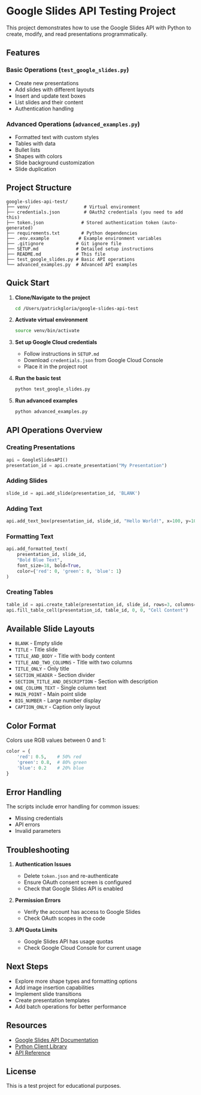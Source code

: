 # Google Slides API Testing Project

This project demonstrates how to use the Google Slides API with Python to create, modify, and read presentations programmatically.

## Features

### Basic Operations (`test_google_slides.py`)
- Create new presentations
- Add slides with different layouts
- Insert and update text boxes
- List slides and their content
- Authentication handling

### Advanced Operations (`advanced_examples.py`)
- Formatted text with custom styles
- Tables with data
- Bullet lists
- Shapes with colors
- Slide background customization
- Slide duplication

## Project Structure

```
google-slides-api-test/
├── venv/                    # Virtual environment
├── credentials.json         # OAuth2 credentials (you need to add this)
├── token.json              # Stored authentication token (auto-generated)
├── requirements.txt        # Python dependencies
├── .env.example           # Example environment variables
├── .gitignore            # Git ignore file
├── SETUP.md              # Detailed setup instructions
├── README.md             # This file
├── test_google_slides.py # Basic API operations
└── advanced_examples.py  # Advanced API examples
```

## Quick Start

1. **Clone/Navigate to the project**
   ```bash
   cd /Users/patrickgloria/google-slides-api-test
   ```

2. **Activate virtual environment**
   ```bash
   source venv/bin/activate
   ```

3. **Set up Google Cloud credentials**
   - Follow instructions in `SETUP.md`
   - Download `credentials.json` from Google Cloud Console
   - Place it in the project root

4. **Run the basic test**
   ```bash
   python test_google_slides.py
   ```

5. **Run advanced examples**
   ```bash
   python advanced_examples.py
   ```

## API Operations Overview

### Creating Presentations
```python
api = GoogleSlidesAPI()
presentation_id = api.create_presentation("My Presentation")
```

### Adding Slides
```python
slide_id = api.add_slide(presentation_id, 'BLANK')
```

### Adding Text
```python
api.add_text_box(presentation_id, slide_id, "Hello World!", x=100, y=100)
```

### Formatting Text
```python
api.add_formatted_text(
    presentation_id, slide_id, 
    "Bold Blue Text", 
    font_size=18, bold=True,
    color={'red': 0, 'green': 0, 'blue': 1}
)
```

### Creating Tables
```python
table_id = api.create_table(presentation_id, slide_id, rows=3, columns=3)
api.fill_table_cell(presentation_id, table_id, 0, 0, "Cell Content")
```

## Available Slide Layouts

- `BLANK` - Empty slide
- `TITLE` - Title slide
- `TITLE_AND_BODY` - Title with body content
- `TITLE_AND_TWO_COLUMNS` - Title with two columns
- `TITLE_ONLY` - Only title
- `SECTION_HEADER` - Section divider
- `SECTION_TITLE_AND_DESCRIPTION` - Section with description
- `ONE_COLUMN_TEXT` - Single column text
- `MAIN_POINT` - Main point slide
- `BIG_NUMBER` - Large number display
- `CAPTION_ONLY` - Caption only layout

## Color Format

Colors use RGB values between 0 and 1:
```python
color = {
    'red': 0.5,    # 50% red
    'green': 0.8,  # 80% green
    'blue': 0.2    # 20% blue
}
```

## Error Handling

The scripts include error handling for common issues:
- Missing credentials
- API errors
- Invalid parameters

## Troubleshooting

1. **Authentication Issues**
   - Delete `token.json` and re-authenticate
   - Ensure OAuth consent screen is configured
   - Check that Google Slides API is enabled

2. **Permission Errors**
   - Verify the account has access to Google Slides
   - Check OAuth scopes in the code

3. **API Quota Limits**
   - Google Slides API has usage quotas
   - Check Google Cloud Console for current usage

## Next Steps

- Explore more shape types and formatting options
- Add image insertion capabilities
- Implement slide transitions
- Create presentation templates
- Add batch operations for better performance

## Resources

- [Google Slides API Documentation](https://developers.google.com/slides)
- [Python Client Library](https://github.com/googleapis/google-api-python-client)
- [API Reference](https://developers.google.com/slides/api/reference/rest)

## License

This is a test project for educational purposes.